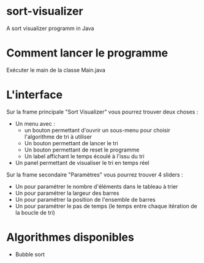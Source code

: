 # sort-visualizer
A sort visualizer programm in Java

# Comment lancer le programme 
Exécuter le main de la classe Main.java

# L'interface
Sur la frame principale "Sort Visualizer" vous pourrez trouver deux choses :
- Un menu avec :
  - un bouton permettant d'ouvrir un sous-menu pour choisir l'algorithme de tri à utiliser
  - Un bouton permettant de lancer le tri
  - Un bouton permettant de reset le programme
  - Un label affichant le temps écoulé à l'issu du tri
- Un panel permettant de visualiser le tri en temps réel

Sur la frame secondaire "Paramètres" vous pourrez trouver 4 sliders :
- Un pour paramétrer le nombre d'éléments dans le tableau à trier
- Un pour paramétrer la largeur des barres 
- Un pour paramétrer la position de l'ensemble de barres
- Un pour paramétrer le pas de temps (le temps entre chaque itération de la boucle de tri)

# Algorithmes disponibles
- Bubble sort




